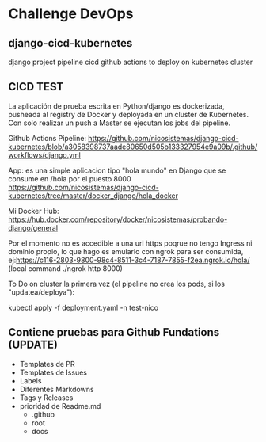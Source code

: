 # Challenge DevOps
## django-cicd-kubernetes
django project pipeline cicd github actions to deploy on kubernetes cluster

## CICD TEST
La aplicación de prueba escrita en Python/django es dockerizada, pusheada al registry de Docker y deployada en un cluster de Kubernetes. 
Con solo realizar un push a Master se ejecutan los jobs del pipeline.

Github Actions Pipeline: https://github.com/nicosistemas/django-cicd-kubernetes/blob/a3058398737aade80650d505b133327954e9a09b/.github/workflows/django.yml

App: es una simple aplicacion tipo "hola mundo" en Django que se consume en /hola por el puesto 8000
https://github.com/nicosistemas/django-cicd-kubernetes/tree/master/docker_django/hola_docker

Mi Docker Hub: https://hub.docker.com/repository/docker/nicosistemas/probando-django/general

Por el momento no es accedible a una url https poqrue no tengo Ingress ni dominio propio, lo que hago es emularlo con ngrok para ser consumida,
ej:https://c116-2803-9800-98c4-8511-3c4-7187-7855-f2ea.ngrok.io/hola/   (local command ./ngrok http 8000)


To Do on cluster la primera vez (el pipeline no crea los pods, si los "updatea/deploya"):

kubectl apply -f deployment.yaml -n test-nico


## Contiene pruebas para Github Fundations (UPDATE)
* Templates de PR
* Templates de Issues
* Labels
* Diferentes Markdowns
* Tags y Releases
* prioridad de Readme.md
  - .github
  - root
  - docs
